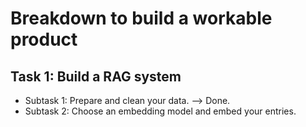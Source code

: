 # Breakdown to build a workable product

## Task 1: Build a RAG system

- Subtask 1: Prepare and clean your data.  --> Done.
- Subtask 2: Choose an embedding model and embed your entries.
